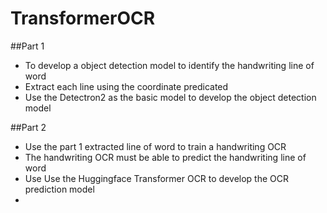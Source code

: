 # TransformerOCR
##Part 1
  - To develop a object detection model to identify the handwriting line of word
  - Extract each line using the coordinate predicated
  - Use the Detectron2 as the basic model to develop the object detection model

##Part 2
  - Use the part 1 extracted line of word to train a handwriting OCR
  - The handwriting OCR must be able to predict the handwriting line of word
  - Use Use the Huggingface Transformer OCR to develop the OCR prediction model
  - 
